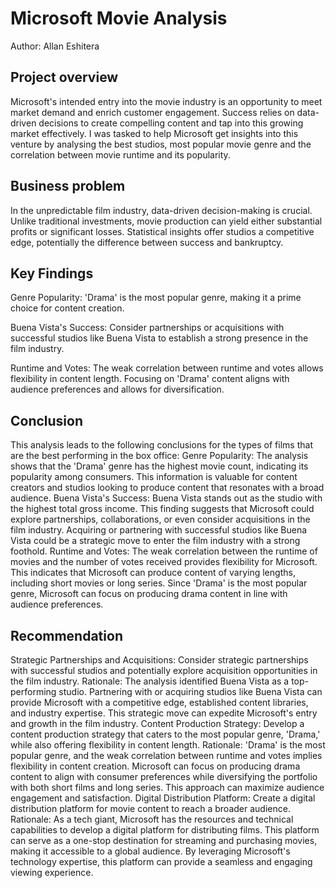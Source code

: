 # Microsoft Movie Analysis


Author: Allan Eshitera


## Project overview


Microsoft's intended entry into the movie industry is an opportunity to meet market demand and enrich customer engagement. 
Success relies on data-driven decisions to create compelling content and tap into this growing market effectively.
I was tasked to help Microsoft get insights into this venture by analysing the best studios, most popular movie genre and the
correlation between movie runtime and its popularity.


## Business problem


In the unpredictable film industry, data-driven decision-making is crucial. Unlike traditional investments, 
movie production can yield either substantial profits or significant losses. Statistical insights offer studios a competitive
edge, potentially the difference between success and bankruptcy.


## Key Findings


Genre Popularity: 'Drama' is the most popular genre, making it a prime choice for content creation.

Buena Vista's Success: Consider partnerships or acquisitions with successful studios like Buena Vista to
establish a strong presence in the film industry.

Runtime and Votes: The weak correlation between runtime and votes allows flexibility in content length.
Focusing on 'Drama' content aligns with audience preferences and allows for diversification.


## Conclusion


This analysis leads to the following conclusions for the types of films that are the best performing in the box office:
Genre Popularity: The analysis shows that the 'Drama' genre has the highest movie count, indicating its popularity among consumers. This information is valuable for content creators and studios
looking to produce content that resonates with a broad audience.
Buena Vista's Success: Buena Vista stands out as the studio with the highest total gross income. This finding suggests that Microsoft could explore partnerships, collaborations, or even consider
acquisitions in the film industry. Acquiring or partnering with successful studios like Buena Vista could be a strategic move to enter the film industry with a strong foothold.
Runtime and Votes: The weak correlation between the runtime of movies and the number of votes received provides flexibility for Microsoft. This indicates that Microsoft can produce content of
varying lengths, including short movies or long series. Since 'Drama' is the most popular genre, Microsoft can focus on producing drama content in line with audience preferences.



## Recommendation


Strategic Partnerships and Acquisitions: Consider strategic partnerships with successful studios and potentially explore acquisition opportunities in the film industry. Rationale: The analysis
identified Buena Vista as a top-performing studio. Partnering with or acquiring studios like Buena Vista can provide Microsoft with a competitive edge, established content libraries, and industry
expertise. This strategic move can expedite Microsoft's entry and growth in the film industry.
Content Production Strategy: Develop a content production strategy that caters to the most popular genre, 'Drama,' while also offering flexibility in content length. Rationale: 'Drama' is the most
popular genre, and the weak correlation between runtime and votes implies flexibility in content creation. Microsoft can focus on producing drama content to align with consumer preferences
while diversifying the portfolio with both short films and long series. This approach can maximize audience engagement and satisfaction.
Digital Distribution Platform: Create a digital distribution platform for movie content to reach a broader audience. Rationale: As a tech giant, Microsoft has the resources and technical capabilities
to develop a digital platform for distributing films. This platform can serve as a one-stop destination for streaming and purchasing movies, making it accessible to a global audience. By leveraging
Microsoft's technology expertise, this platform can provide a seamless and engaging viewing experience.


